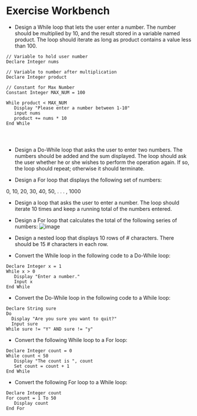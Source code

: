 # Exercise Workbench
* Design a While loop that lets the user enter a number. The number should be multiplied by 10, and the result stored in a variable named product. The loop should iterate as long as product contains a value less than 100.

```
// Variable to hold user number
Declare Integer nums

// Variable to number after multiplication
Declare Integer product

// Constant for Max Number
Constant Integer MAX_NUM = 100

While product < MAX_NUM
   Display "Please enter a number between 1-10"
   input nums
   product += nums * 10
End While

   


```

* Design a Do-While loop that asks the user to enter two numbers. The numbers should be added and the sum displayed. The loop should ask the user whether he or she wishes to perform the operation again. If so, the loop should repeat; otherwise it should terminate.

* Design a For loop that displays the following set of numbers:

0, 10, 20, 30, 40, 50, . . . , 1000

* Design a loop that asks the user to enter a number. The loop should iterate 10 times and keep a running total of the numbers entered.

* Design a For loop that calculates the total of the following series of numbers:
![image](https://user-images.githubusercontent.com/47218880/67423054-31740800-f599-11e9-9565-031c1f729e1c.png)

* Design a nested loop that displays 10 rows of # characters. There should be 15 # characters in each row.

* Convert the While loop in the following code to a Do-While loop:
```
Declare Integer x = 1
While x > 0
   Display "Enter a number."
   Input x
End While
```
* Convert the Do-While loop in the following code to a While loop:
```
Declare String sure
Do
  Display "Are you sure you want to quit?"
  Input sure
While sure != "Y" AND sure != "y"
```
* Convert the following While loop to a For loop:
```
Declare Integer count = 0
While count < 50
   Display "The count is ", count
   Set count = count + 1
End While
```
* Convert the following For loop to a While loop:
```
Declare Integer count
For count = 1 To 50
   Display count
End For
```
